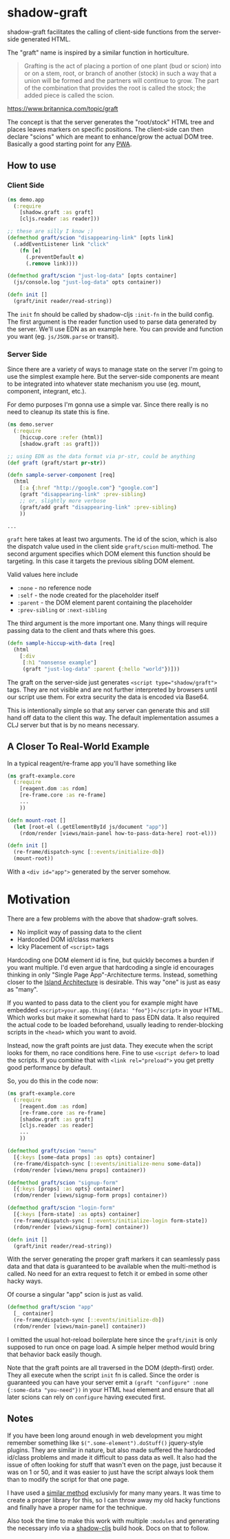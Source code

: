 # shadow-graft

shadow-graft facilitates the calling of client-side functions from the server-side generated HTML.

The "graft" name is inspired by a similar function in horticulture.

> Grafting is the act of placing a portion of one plant (bud or scion) into or on a stem, root, or branch of another (stock) in such a way that a union will be formed and the partners will continue to grow. The part of the combination that provides the root is called the stock; the added piece is called the scion.

https://www.britannica.com/topic/graft

The concept is that the server generates the "root/stock" HTML tree and places leaves markers on specific positions. The client-side can then declare "scions" which are meant to enhance/grow the actual DOM tree. Basically a good starting point for any [PWA](https://web.dev/progressive-web-apps/).


## How to use

### Client Side

```clojure
(ns demo.app
  (:require
    [shadow.graft :as graft]
    [cljs.reader :as reader]))

;; these are silly I know ;)
(defmethod graft/scion "disappearing-link" [opts link]
  (.addEventListener link "click"
    (fn [e]
      (.preventDefault e)
      (.remove link))))

(defmethod graft/scion "just-log-data" [opts container]
  (js/console.log "just-log-data" opts container))

(defn init []
  (graft/init reader/read-string))
```

The `init` fn should be called by shadow-cljs `:init-fn` in the build config. The first argument is the reader function used to parse data generated by the server. We'll use EDN as an example here. You can provide and function you want (eg. `js/JSON.parse` or transit).

### Server Side

Since there are a variety of ways to manage state on the server I'm going to use the simplest example here. But the server-side components are meant to be integrated into whatever state mechanism you use (eg. mount, component, integrant, etc.).

For demo purposes I'm gonna use a simple var. Since there really is no need to cleanup its state this is fine.

```clojure
(ns demo.server
  (:require
    [hiccup.core :refer (html)]
    [shadow.graft :as graft]))

;; using EDN as the data format via pr-str, could be anything
(def graft (graft/start pr-str))

(defn sample-server-component [req]
  (html
    [:a {:href "http://google.com"} "google.com"]
    (graft "disappearing-link" :prev-sibling)
    ;; or, slightly more verbose
    (graft/add graft "disappearing-link" :prev-sibling)
    ))

...
```

`graft` here takes at least two arguments. The id of the scion, which is also the dispatch value used in the client side `graft/scion` multi-method. The second argument specifies which DOM element this function should be targeting. In this case it targets the previous sibling DOM element.

Valid values here include
- `:none` - no reference node
- `:self` - the node created for the placeholder itself
- `:parent` - the DOM element parent containing the placeholder
- `:prev-sibling` or `:next-sibling`

The third argument is the more important one. Many things will require passing data to the client and thats where this goes.

```clojure
(defn sample-hiccup-with-data [req]
  (html
    [:div
     [:h1 "nonsense example"]
     (graft "just-log-data" :parent {:hello "world"})]))
```

The graft on the server-side just generates `<script type="shadow/graft">` tags. They are not visible and are not further interpreted by browsers until our script use them. For extra security the data is encoded via Base64.

This is intentionally simple so that any server can generate this and still hand off data to the client this way. The default implementation assumes a CLJ server but that is by no means necessary.

## A Closer To Real-World Example

In a typical reagent/re-frame app you'll have something like

```clojure
(ns graft-example.core
  (:require
    [reagent.dom :as rdom]
    [re-frame.core :as re-frame]
    ...
    ))

(defn mount-root []
  (let [root-el (.getElementById js/document "app")]
    (rdom/render [views/main-panel how-to-pass-data-here] root-el)))

(defn init []
  (re-frame/dispatch-sync [::events/initialize-db])
  (mount-root))
```

With a `<div id="app">` generated by the server somehow.

# Motivation

There are a few problems with the above that shadow-graft solves.

- No implicit way of passing data to the client
- Hardcoded DOM id/class markers
- Icky Placement of `<script>` tags

Hardcoding one DOM element id is fine, but quickly becomes a burden if you want multiple. I'd even argue that hardcoding a single id encourages thinking in only "Single Page App"-Architecture terms. Instead, something closer to the [Island Architecture](https://jasonformat.com/islands-architecture/) is desirable. This way "one" is just as easy as "many".

If you wanted to pass data to the client you for example might have embedded `<script>your.app.thing({data: "foo"})</script>` in your HTML. Which works but make it somewhat hard to pass EDN data. It also required the actual code to be loaded beforehand, usually leading to render-blocking scripts in the `<head>` which you want to avoid. 

Instead, now the graft points are just data. They execute when the script looks for them, no race conditions here. Fine to use `<script defer>` to load the scripts. If you combine that with `<link rel="preload">` you get pretty good performance by default.

So, you do this in the code now:

```clojure
(ns graft-example.core
  (:require
    [reagent.dom :as rdom]
    [re-frame.core :as re-frame]
    [shadow.graft :as graft]
    [cljs.reader :as reader]
    ...
    ))

(defmethod graft/scion "menu"
  [{:keys [some-data props] :as opts} container]
  (re-frame/dispatch-sync [::events/initialize-menu some-data])
  (rdom/render [views/menu props] container))

(defmethod graft/scion "signup-form"
  [{:keys [props] :as opts} container]
  (rdom/render [views/signup-form props] container))

(defmethod graft/scion "login-form"
  [{:keys [form-state] :as opts} container]
  (re-frame/dispatch-sync [::events/initialize-login form-state])
  (rdom/render [views/signup-form] container))

(defn init []
  (graft/init reader/read-string))
```

With the server generating the proper graft markers it can seamlessly pass data and that data is guaranteed to be available when the multi-method is called. No need for an extra request to fetch it or embed in some other hacky ways.

Of course a singular "app" scion is just as valid.

```clojure
(defmethod graft/scion "app"
  [_ container]
  (re-frame/dispatch-sync [::events/initialize-db])
  (rdom/render [views/main-panel] container))
```

I omitted the usual hot-reload boilerplate here since the `graft/init` is only supposed to run once on page load. A simple helper method would bring that behavior back easily though. 

Note that the graft points are all traversed in the DOM (depth-first) order. They all execute when the script `init` fn is called. Since the order is guaranteed you can have your server emit a `(graft "configure" :none {:some-data "you-need"})` in your HTML `head` element and ensure that all later scions can rely on `configure` having executed first.

## Notes

If you have been long around enough in web development you might remember something like `$(".some-element").doStuff()` jquery-style plugins. They are similar in nature, but also made suffered the hardcoded id/class problems and made it difficult to pass data as well. It also had the issue of often looking for stuff that wasn't even on the page, just because it was on 1 or 50, and it was easier to just have the script always look them than to modify the script for that one page.

I have used a [similar method](https://code.thheller.com/blog/web/2014/12/20/better-javascript-html-integration.html) exclusivly for many many years. It was time to create a proper library for this, so I can throw away my old hacky functions and finally have a proper name for the technique.

Also took the time to make this work with multiple `:modules` and generating the necessary info via a [shadow-cljs](https://github.com/thheller/shadow-cljs) build hook. Docs on that to follow.